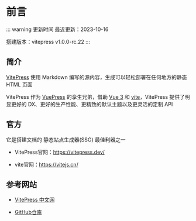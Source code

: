 # 前言

::: warning 更新时间
最近更新：2023-10-16

搭建版本：vitepress v1.0.0-rc.22
:::

## 简介

[VitePress](https://vitepress.dev/) 使用 Markdown 编写的源内容，生成可以轻松部署在任何地方的静态 HTML 页面

VitePress 作为 [VuePress](https://v2.vuepress.vuejs.org/zh/) 的孪生兄弟，借助 [Vue 3](https://cn.vuejs.org/) 和 [vite](https://vitejs.cn/)，VitePress 提供了明显更好的 DX、更好的生产性能、更精致的默认主题以及更灵活的定制 API


## 官方

它是搭建文档的 静态站点生成器(SSG) 最佳利器之一

* VitePress官网：https://vitepress.dev/

* vite官网：https://vitejs.cn/


## 参考网站

* [VitePress 中文网](https://vitepress.qzxdp.cn/)

* [GitHub仓库](https://github.com/vuejs/vitepress)







